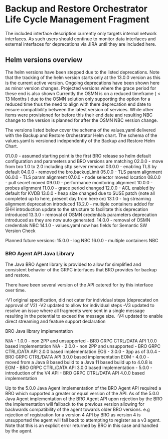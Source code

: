 # Backup and Restore Orchestrator Life Cycle Management Fragment
The included interface description currently only targets internal network interfaces.
As such users should continue to monitor data interfaces and external interfaces for deprecations via JIRA until they are included here.

## Helm versions overview

The helm versions have been stepped due to the listed deprecations.
Note that the tracking of the helm version starts only at the 13.0.0 version as this is the current active version.
Ongoing deprecations have been shown here as minor version changes. Projected versions where the grace period for these end is also shown
Currently the OSMN is on a reduced timeframe ( < 13 Months ) due to the OSMN solution only supporting the option for a reduced time thus the need to align with there deprecation end date to ensure compatibility between the latest version of services.
While other items were provisioned for before this their end date and resulting NBC change to the version is planned for after the OSMN NBC version change.


The versions listed below cover the schema of the values.yaml delivered with the Backup and Restore Orchestrator Helm chart.
The schema of the values.yaml is versioned independently of the Backup and Restore Helm Chart.

01.0.0 - assumed starting point is the first BRO release so helm default configuration and parameters and BRO versions are matching
02.0.0 - move from bro 1.0 to 2.0 including sftp server removal
03.0.0 - enabling TLS by default
04.0.0 - removed the bro.backupLimit
05.0.0 - TLS param alignment
06.0.0 - TLS param alignment
07.0.0 - node selector moved location
08.0.0 - pull secret moved
09.0.0 - performance monitoring alignment
10.0.0 - probes alignment
11.0.0 - grace period changed
12.0.0 - ACL enabled by default for KVDB
13.0.0 - heap size changed due to SUSE patch (note all completed up to here, present day from here on)
13.1.0 - log streaming alignment deprecation introduced
13.2.0 - multiple containers added for SHH introduction update to the structure to facilitate this deprecation introduced
13.3.0 - removal of OSMN credentials parameters deprecation introduced as they are now auto generated. 
14.0.0 - removal of OSMN credentials NBC
14.1.0 - values.yaml now has fields for Semantic SW Version Check

Planned future versions:
15.0.0 - log NBC
16.0.0 - multiple containers NBC

### BRO Agent API Java Library

The Java BRO Agent library is provided to allow for simplified and consistent behavior of the GRPC interfaces that BRO provides for backup and restore. 

There have been several version of the API catered for by this interface over time.

-V1 original specification, did not cater for individual steps (deprecated on approval of V2)
-V2 updated to allow for individual steps
-V3 updated to resolve an issue where all fragments were sent in a single message resulting in the potential to exceed the message size.
-V4 updated to enable direct streaming and feature support declaration

BRO Java library implementation

N/A - 1.0.0 - non 2PP and unsupported                                                     - BRO GRPC CTRL/DATA API 1.0.0 based implementation
N/A - 2.0.0 - non 2PP and unsupported                                                     - BRO GRPC CTRL/DATA API 2.0.0 based implementation
EOS - 3.0.0 - 3pp as of 3.0.4                                                             - BRO GRPC CTRL/DATA API 3.0.0 based implementation
EOM - 4.0.0 - moved from a Java 8 based build to a Java 11 based build up to 4.0.8 is EOM - BRO GRPC CTRL/DATA API 3.0.0 based implementation
    - 5.0.0 - introduction of the V4 API                                                  - BRO GRPC CTRL/DATA API 4.0.0 based implementation

Up to the 5.0.0 Java Agent implementation of the BRO Agent API required a BRO which supported a greater or equal version of the API.
As of the 5.0.0 Java Agent implementation of the BRO Agent API upon rejection by the BRO the implementation will fallback to the previous version allowing for backwards compatibility of the agent towards older BRO versions. e.g rejection of registration for a version 4 API by BRO as version 4 is unsupported the agent will fall back to attempting to register as a v3 agent. Note that this is an explicit error returned by BRO in this case and handled by the agent.